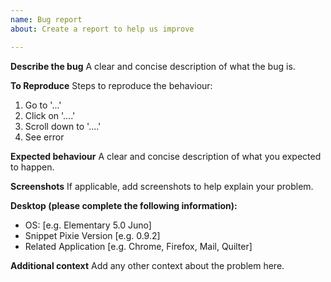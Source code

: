 ```yaml
---
name: Bug report
about: Create a report to help us improve

---
```


**Describe the bug**
A clear and concise description of what the bug is.

**To Reproduce**
Steps to reproduce the behaviour:
1. Go to '...'
2. Click on '....'
3. Scroll down to '....'
4. See error

**Expected behaviour**
A clear and concise description of what you expected to happen.

**Screenshots**
If applicable, add screenshots to help explain your problem.

**Desktop (please complete the following information):**
 - OS: [e.g. Elementary 5.0 Juno]
 - Snippet Pixie Version [e.g. 0.9.2]
 - Related Application [e.g. Chrome, Firefox, Mail, Quilter]

**Additional context**
Add any other context about the problem here.
